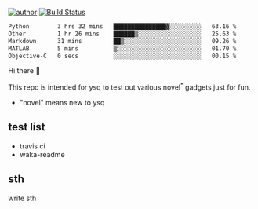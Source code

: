 [![author](https://img.shields.io/badge/author-ysq-green)](https://github.com/Yang-Shiqin)
[![Build Status](https://app.travis-ci.com/Yang-Shiqin/testall.svg?branch=main)](https://app.travis-ci.com/Yang-Shiqin/testall)

<!--START_SECTION:waka-->

```txt
Python        3 hrs 32 mins   ███████████████▓░░░░░░░░░   63.16 %
Other         1 hr 26 mins    ██████▒░░░░░░░░░░░░░░░░░░   25.63 %
Markdown      31 mins         ██▒░░░░░░░░░░░░░░░░░░░░░░   09.26 %
MATLAB        5 mins          ▒░░░░░░░░░░░░░░░░░░░░░░░░   01.70 %
Objective-C   0 secs          ░░░░░░░░░░░░░░░░░░░░░░░░░   00.15 %
```

<!--END_SECTION:waka-->

Hi there 👋

This repo is intended for ysq to test out various novel<sup>*</sup> gadgets just for fun.

- "novel" means new to ysq

## test list
- travis ci
- waka-readme


## sth
write sth

